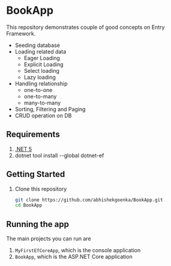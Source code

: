 # BookApp
This repository demonstrates couple of good concepts on Entry Framework. 
* Seeding database
* Loading related data
    * Eager Loading
    * Explicit Loading
    * Select loading
    * Lazy loading
* Handling relationship
    * one-to-one 
    * one-to-many
    * many-to-many
* Sorting, Filtering and Paging
* CRUD operation on DB    

## Requirements
1. [.NET 5](https://dotnet.microsoft.com/download/dotnet/5.0)
1. dotnet tool install --global dotnet-ef


## Getting Started
1. Clone this repository

    ```bash
    git clone https://github.com/abhishekgoenka/BookApp.git
    cd BookApp
    ```

## Running the app
The main projects you can run are
1. `MyFirstEfCoreApp`, which is the console application
1. `BookApp`, which is the ASP.NET Core application